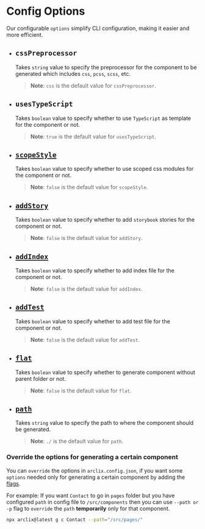 # Config Options

Our configurable `options` simplify CLI configuration, making it easier and more efficient.

-   ## `cssPreprocessor`

    Takes `string` value to specify the preprocessor for the component to be generated which includes `css`, `pcss`, `scss`, etc.

    > **Note**: `css` is the default value for `cssPreprocessor`.

-   ## `usesTypeScript`

    Takes `boolean` value to specify whether to use `TypeScript` as template for the component or not.

    > **Note**: `true` is the default value for `usesTypeScript`.

-   ## [`scopeStyle`](../component-generation/option.md#with-scoped-style-modules)

    Takes `boolean` value to specify whether to use scoped css modules for the component or not.

    > **Note**: `false` is the default value for `scopeStyle`.

-   ## [`addStory`](../component-generation/option.md#with-story-file)

    Takes `boolean` value to specify whether to add `storybook` stories for the component or not.

    > **Note**: `false` is the default value for `addStory`.

-   ## [`addIndex`](../component-generation/option.md#and-import-it-without-folder-name)

    Takes `boolean` value to specify whether to add index file for the component or not.

    > **Note**: `false` is the default value for `addIndex`.

-   ## [`addTest`](../component-generation/option.md#with-test-file)

    Takes `boolean` value to specify whether to add test file for the component or not.

    > **Note**: `false` is the default value for `addTest`.

-   ## [`flat`](../component-generation/option.md#without-parent-folder)

    Takes `boolean` value to specify whether to generate component without parent folder or not.

    > **Note**: `false` is the default value for `flat`.

-   ## [`path`](../component-generation/option.md#at-given-path)

    Takes `string` value to specify the path to where the component should be generated.

    > **Note**: `./` is the default value for `path`.

### Override the options for generating a certain component

You can `override` the options in `arclix.config.json`, if you want some `options` needed only for generating a certain component by adding the [flags](../component-generation/option#flags).

For example: If you want `Contact` to go in `pages` folder but you have configured `path` in config file to `/src/components` then you can use `--path or -p` flag to `override` the `path` **temporarily** only for that component.

```bash
npx arclix@latest g c Contact --path="/src/pages/"
```
